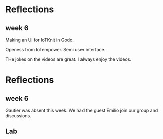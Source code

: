 # Reflections

## week 6
 Making an UI for IoTKnit in Godo. 

 Openess from IoTempower.
Semi user interface. 

 THe jokes on the videos are great. I always enjoy the videos. 



# Reflections

## week 6

Gautier was absent this week. We had the guest Emilio join our group and discussions. 

## Lab

